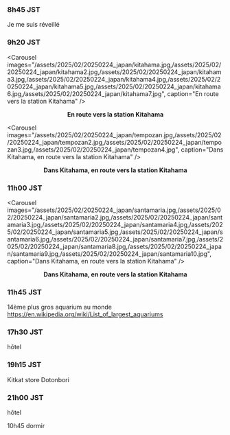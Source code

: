 ### 8h45 JST
Je me suis réveillé 

### 9h20 JST

<Carousel
    images="/assets/2025/02/20250224_japan/kitahama.jpg,/assets/2025/02/20250224_japan/kitahama2.jpg,/assets/2025/02/20250224_japan/kitahama3.jpg,/assets/2025/02/20250224_japan/kitahama4.jpg,/assets/2025/02/20250224_japan/kitahama5.jpg,/assets/2025/02/20250224_japan/kitahama6.jpg,/assets/2025/02/20250224_japan/kitahama7.jpg",
    caption="En route vers la station Kitahama"
/>
<p align="center"><b>En route vers la station Kitahama</b></p>

<Carousel
    images="/assets/2025/02/20250224_japan/tempozan.jpg,/assets/2025/02/20250224_japan/tempozan2.jpg,/assets/2025/02/20250224_japan/tempozan3.jpg,/assets/2025/02/20250224_japan/tempozan4.jpg",
    caption="Dans Kitahama, en route vers la station Kitahama"
/>
<p align="center"><b>Dans Kitahama, en route vers la station Kitahama</b></p>

### 11h00 JST

<Carousel
    images="/assets/2025/02/20250224_japan/santamaria.jpg,/assets/2025/02/20250224_japan/santamaria2.jpg,/assets/2025/02/20250224_japan/santamaria3.jpg,/assets/2025/02/20250224_japan/santamaria4.jpg,/assets/2025/02/20250224_japan/santamaria5.jpg,/assets/2025/02/20250224_japan/santamaria6.jpg,/assets/2025/02/20250224_japan/santamaria7.jpg,/assets/2025/02/20250224_japan/santamaria8.jpg,/assets/2025/02/20250224_japan/santamaria9.jpg,/assets/2025/02/20250224_japan/santamaria10.jpg",
    caption="Dans Kitahama, en route vers la station Kitahama"
/>
<p align="center"><b>Dans Kitahama, en route vers la station Kitahama</b></p>

### 11h45 JST

14ème plus gros aquarium au monde https://en.wikipedia.org/wiki/List_of_largest_aquariums

### 17h30 JST
hôtel

### 19h15 JST
Kitkat store
Dotonbori

### 21h00 JST
hôtel

10h45 dormir
